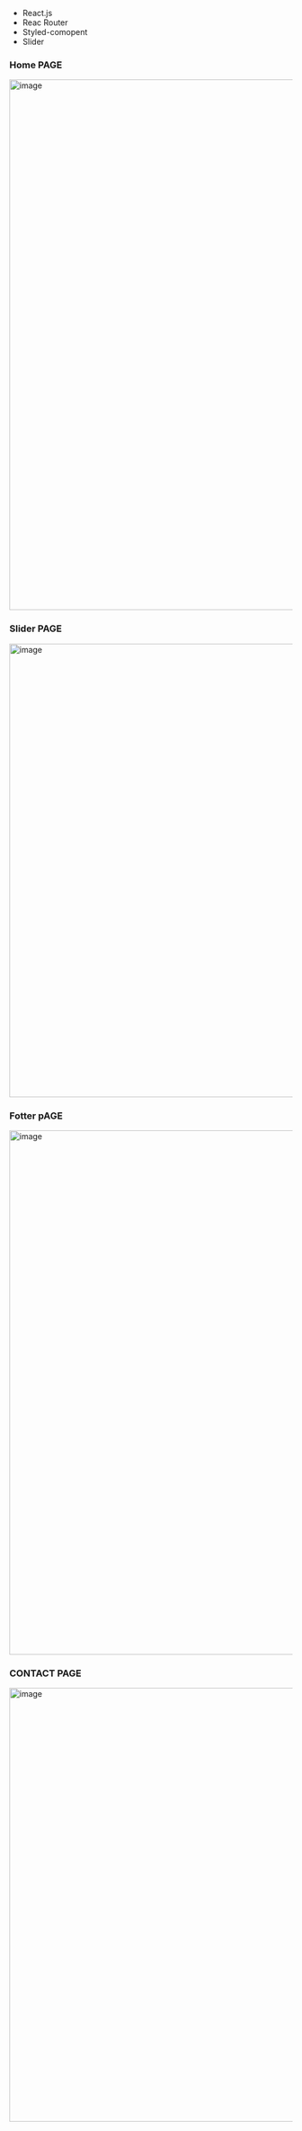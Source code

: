 
- React.js
- Reac Router
- Styled-comopent
- Slider



### Home PAGE
<img width="944" alt="image" src="https://user-images.githubusercontent.com/78966839/189512681-699b3e87-8cbd-4b42-a37b-10647909a081.png">

### Slider PAGE
<img width="807" alt="image" src="https://user-images.githubusercontent.com/78966839/189512732-b20e9054-7219-473b-b36a-e74cb2283b30.png">

### Fotter pAGE
<img width="933" alt="image" src="https://user-images.githubusercontent.com/78966839/189512687-344a4b01-6719-496e-8f2b-761d7450bcbb.png">

### CONTACT PAGE
<img width="772" alt="image" src="https://user-images.githubusercontent.com/78966839/189512693-fa941a67-8761-4b9e-a5ea-4873c3dbe4a4.png">




